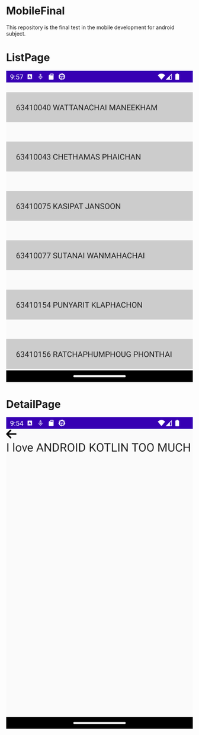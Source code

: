 # MobileFinal
This repository is the final test in the mobile development for android subject.

# ListPage
![](https://github.com/Rus1999/MobileFinal/blob/master/capture/listpage.png)

# DetailPage
![](https://github.com/Rus1999/MobileFinal/blob/master/capture/detailpage.png)
